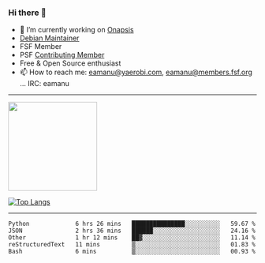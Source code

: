 ### Hi there 👋


- 🔭 I’m currently working on [Onapsis](http://onapsis.com)
- [Debian Maintainer](https://qa.debian.org/developer.php?login=eamanu%40yaerobi.com)
- FSF Member
- PSF [Contributing Member](https://www.python.org/psf/membership/#what-membership-classes-are-there)
- Free & Open Source enthusiast 
- 📫 How to reach me: eamanu@yaerobi.com, eamanu@members.fsf.org ... IRC: eamanu

---

<img height="180em" src="https://github-readme-stats.vercel.app/api?theme=dark&username=eamanu&show_icons=true&hide_border=true&&count_private=true&include_all_commits=true" />

[![Top Langs](https://github-readme-stats.vercel.app/api/top-langs/?theme=dark&username=eamanu&layout=compact)](https://github.com/anuraghazra/github-readme-stats)

---

<!--START_SECTION:waka-->
```text
Python             6 hrs 26 mins   ███████████████░░░░░░░░░░   59.67 % 
JSON               2 hrs 36 mins   ██████░░░░░░░░░░░░░░░░░░░   24.16 % 
Other              1 hr 12 mins    ██▓░░░░░░░░░░░░░░░░░░░░░░   11.14 % 
reStructuredText   11 mins         ▒░░░░░░░░░░░░░░░░░░░░░░░░   01.83 % 
Bash               6 mins          ▒░░░░░░░░░░░░░░░░░░░░░░░░   00.93 % 
```
<!--END_SECTION:waka-->

